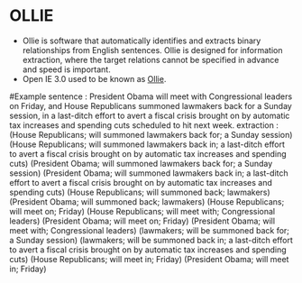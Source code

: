 # OLLIE
* Ollie is software that automatically identifies and extracts binary relationships from English sentences. Ollie is designed for information extraction, where the target relations cannot be specified in advance and speed is important.
* Open IE 3.0 used to be known as [Ollie](http://knowitall.github.io/ollie/).

#Example
     sentence : President Obama will meet with Congressional leaders on Friday, and House Republicans summoned lawmakers back for a Sunday session, in a last-ditch effort to avert a fiscal crisis brought on by automatic tax increases and spending cuts scheduled to hit next week.
     extraction : 
     (House Republicans; will summoned lawmakers back for; a Sunday session)
	 (House Republicans; will summoned lawmakers back in; a last-ditch effort to avert a fiscal crisis brought on by automatic tax increases and spending cuts)
	 (President Obama; will summoned lawmakers back for; a Sunday session)
	 (President Obama; will summoned lawmakers back in; a last-ditch effort to avert a fiscal crisis brought on by automatic tax increases and spending cuts)
	 (House Republicans; will summoned back; lawmakers)
	 (President Obama; will summoned back; lawmakers)
	 (House Republicans; will meet on; Friday)
	 (House Republicans; will meet with; Congressional leaders)
	 (President Obama; will meet on; Friday)
	 (President Obama; will meet with; Congressional leaders)
	 (lawmakers; will be summoned back for; a Sunday session)
	 (lawmakers; will be summoned back in; a last-ditch effort to avert a fiscal crisis brought on by automatic tax increases and spending cuts)
	 (House Republicans; will meet in; Friday)
	 (President Obama; will meet in; Friday)



